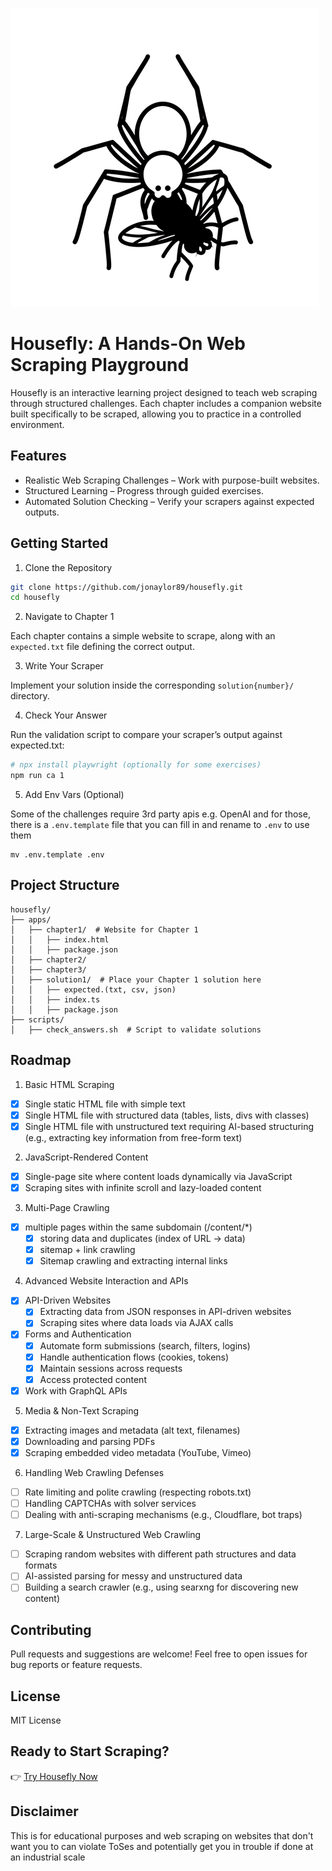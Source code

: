 
![Housefly Logo](/apps/tutorial/public/housefly-logo.png)

# Housefly: A Hands-On Web Scraping Playground

Housefly is an interactive learning project designed to teach web scraping through structured challenges. Each chapter includes a companion website built specifically to be scraped, allowing you to practice in a controlled environment.

## Features

* Realistic Web Scraping Challenges – Work with purpose-built websites.
* Structured Learning – Progress through guided exercises.
* Automated Solution Checking – Verify your scrapers against expected outputs.

## Getting Started

1. Clone the Repository

```sh
git clone https://github.com/jonaylor89/housefly.git
cd housefly
```

2. Navigate to Chapter 1

Each chapter contains a simple website to scrape, along with an `expected.txt` file defining the correct output.

3. Write Your Scraper

Implement your solution inside the corresponding `solution{number}/` directory.

4. Check Your Answer

Run the validation script to compare your scraper’s output against expected.txt:

```sh
# npx install playwright (optionally for some exercises)
npm run ca 1
```

5. Add Env Vars (Optional)

Some of the challenges require 3rd party apis e.g. OpenAI and for those, there is a `.env.template` file that you can fill in and rename to `.env` to use them

```
mv .env.template .env
```

## Project Structure

```
housefly/
├── apps/
│   ├── chapter1/  # Website for Chapter 1
│   │   ├── index.html
│   │   ├── package.json
│   ├── chapter2/
│   ├── chapter3/
│   ├── solution1/  # Place your Chapter 1 solution here
│   │   ├── expected.(txt, csv, json)
│   │   ├── index.ts
│   │   ├── package.json
├── scripts/
│   ├── check_answers.sh  # Script to validate solutions
```

## Roadmap

1. Basic HTML Scraping
- [x] Single static HTML file with simple text
- [x] Single HTML file with structured data (tables, lists, divs with classes)
- [x] Single HTML file with unstructured text requiring AI-based structuring (e.g., extracting key information from free-form text)

2. JavaScript-Rendered Content
- [x] Single-page site where content loads dynamically via JavaScript
- [x] Scraping sites with infinite scroll and lazy-loaded content

3. Multi-Page Crawling
- [x] multiple pages within the same subdomain (/content/*)
    - [x] storing data and duplicates (index of URL -> data)
    - [x] sitemap + link crawling
    - [x] Sitemap crawling and extracting internal links

4. Advanced Website Interaction and APIs
- [x] API-Driven Websites
  - [x] Extracting data from JSON responses in API-driven websites
  - [x] Scraping sites where data loads via AJAX calls
- [x] Forms and Authentication
  - [x] Automate form submissions (search, filters, logins)
  - [x] Handle authentication flows (cookies, tokens)
  - [x] Maintain sessions across requests
  - [x] Access protected content
- [x] Work with GraphQL APIs

5. Media & Non-Text Scraping
- [x] Extracting images and metadata (alt text, filenames)
- [x] Downloading and parsing PDFs
- [x] Scraping embedded video metadata (YouTube, Vimeo)

6. Handling Web Crawling Defenses
- [ ] Rate limiting and polite crawling (respecting robots.txt)
- [ ] Handling CAPTCHAs with solver services
- [ ] Dealing with anti-scraping mechanisms (e.g., Cloudflare, bot traps)

7. Large-Scale & Unstructured Web Crawling
- [ ] Scraping random websites with different path structures and data formats
- [ ] AI-assisted parsing for messy and unstructured data
- [ ] Building a search crawler (e.g., using searxng for discovering new content)

## Contributing

Pull requests and suggestions are welcome! Feel free to open issues for bug reports or feature requests.

## License

MIT License

## Ready to Start Scraping?

👉 [Try Housefly Now](https://housefly.cc)


## Disclaimer

This is for educational purposes and web scraping on websites that don't want you to can violate ToSes and potentially get you in trouble if done at an industrial scale
